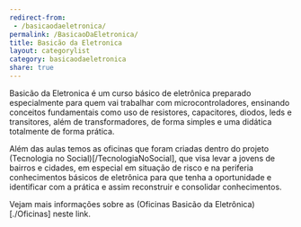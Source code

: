 ```yaml
---
redirect-from: 
 - /basicaodaeletronica/
permalink: /BasicaoDaEletronica/
title: Basicão da Eletronica
layout: categorylist
category: basicaodaeletronica
share: true 
--- 
```


Basicão da Eletronica é um curso básico de eletrônica preparado 
especialmente para quem vai trabalhar com microcontroladores, 
ensinando conceitos fundamentais como uso de resistores, capacitores, 
diodos, leds e transitores, além de transformadores, de forma simples 
e uma didática totalmente de forma prática.

<!--more-->

Além das aulas temos as oficinas que foram criadas dentro do projeto 
(Tecnologia no Social)[/TecnologiaNoSocial], que visa levar a jovens
de bairros e cidades, em especial em situação de risco e na periferia
conhecimentos básicos de eletrônica para que tenha a oportunidade e 
identificar com a prática e assim reconstruir e consolidar conhecimentos.

Vejam mais informações sobre as (Oficinas Basicão da Eletrônica)[./Oficinas] neste 
link.
